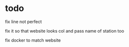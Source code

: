 # todo

fix line not perfect

fix it so that website looks col and pass name of station too

fix docker to match website